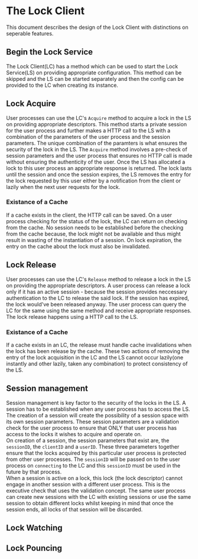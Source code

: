 # The Lock Client

This document describes the design of the Lock Client with distinctions on seperable features.

## Begin the Lock Service
The Lock Client(LC) has a method which can be used to start the Lock Service(LS) on providing appropriate configuration. This method can be skipped and the LS can be started separately and then the config can be provided to the LC when creating its instance.

## Lock Acquire
User processes can use the LC's `Acquire` method to acquire a lock in the LS on providing appropriate descriptors. This method starts a private session for the user process and further makes a HTTP call to the LS with a combination of the parameters of the user process and the session parameters. The unique combination of the paramters is what ensures the security of the lock in the LS. The `Acquire` method involves a pre-check of session parameters and the user process that ensures no HTTP call is made without ensuring the authenticity of the user. Once the LS has allocated a lock to this user process an appropriate response is returned. 
  The lock lasts until the session and once the session expires, the LS removes the entry for the lock requested by this user either by a notification from the client or lazily when the next user requests for the lock.

### Existance of a Cache
If a cache exists in the client, the HTTP call can be saved. On a user process checking for the status of the lock, the LC can return on checking from the cache. No session needs to be established before the checking from the cache because, the lock might not be available and thus might result in wasting of the instantiation of a session.
  On lock expiration, the entry on the cache about the lock must also be invalidated.

## Lock Release
User processes can use the LC's `Release` method to release a lock in the LS on providing the appropriate descriptors. A user process can release a lock only if it has an active session - because the session provides neccessary authentication to the LC to release the said lock. If the session has expired, the lock would've been released anyway. The user process can query the LC for the same using the same method and receive appropriate responses. The lock release happens using a HTTP call to the LS.

### Existance of a Cache
If a cache exists in an LC, the release must handle cache invalidations when the lock has been release by the cache. These two actions of removing the entry of the lock acquisition in the LC and the LS cannot occur lazily(one instantly and other lazily, taken any combination) to protect consistency of the LS.

## Session management
Session management is key factor to the security of the locks in the LS. A session has to be established when any user process has to access the LS. The creation of a session will create the possibility of a session space with its own session parameters. These session parameters are a validation check for the user process to ensure that ONLY that user process has access to the locks it wishes to acquire and operate on.  
  On creation of a session, the session parameters that exist are, the `sessionID`, the `clientID` and a `userID`. These three parameters together ensure that the locks acquired by this particular user process is protected from other user processes. The `sessionID` will be passed on to the user process on `connecting` to the LC and this `sessionID` must be used in the future by that process.   
   When a session is active on a lock, this lock (the lock descriptor) cannot engage in another session with a different user process. This is the executive check that uses the validation concept. The same user process can create new sessions with the LC with existing sessions or use the same session to obtain different locks whilst keeping in mind that once the session ends, all locks of that session will be discarded.

## Lock Watching

## Lock Pouncing

